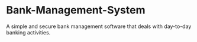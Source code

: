# Bank-Management-System
A simple and secure bank management software that deals with day-to-day banking activities.
